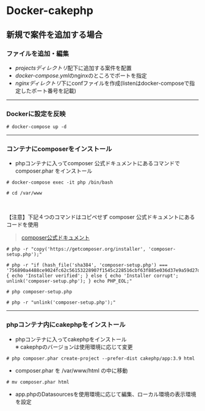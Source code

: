 # Docker-cakephp

## 新規で案件を追加する場合
### ファイルを追加・編集
+ *projectsディレクトリ*配下に追加する案件を配置
+ *docker-compose.yml*のnginxのところでポートを指定
+ *nginxディレクトリ*下にconfファイルを作成(listenはdocker-composeで指定したポート番号を記載)
***
### Dockerに設定を反映

```
# docker-compose up -d
```
***
### コンテナにcomposerをインストール
+ phpコンテナに入ってcomposer 公式ドキュメントにあるコマンドで composer.phar をインストール

```
# docker-compose exec -it php /bin/bash
```
```
# cd /var/www
```
<br>

【注意】下記４つのコマンドはコピペせず composer 公式ドキュメントにあるコードを使用
> [composer公式ドキュメント](https://getcomposer.org/download/)

```
# php -r "copy('https://getcomposer.org/installer', 'composer-setup.php');"
```
```
# php -r "if (hash_file('sha384', 'composer-setup.php') === '756890a4488ce9024fc62c56153228907f1545c228516cbf63f885e036d37e9a59d27d63f46af1d4d07ee0f76181c7d3') { echo 'Installer verified'; } else { echo 'Installer corrupt'; unlink('composer-setup.php'); } echo PHP_EOL;"
```
```
# php composer-setup.php
```
```
# php -r "unlink('composer-setup.php');"
```
***
### phpコンテナ内にcakephpをインストール
+ phpコンテナに入ってcakephpをインストール<br>
  ※ cakephpのバージョンは使用環境に応じて変更
```
# php composer.phar create-project --prefer-dist cakephp/app:3.9 html
```
+ composer.phar を /var/www/html の中に移動
```
# mv composer.phar html
```
+ app.phpのDatasourcesを使用環境に応じて編集、ローカル環境の表示環境を設定